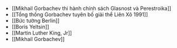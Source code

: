 - [[Mikhail Gorbachev thi hành chính sách Glasnost và Perestroika]]
- [[Tổng thống Gorbachev tuyên bố giải thể Liên Xô 1991]]
- [[Bức tường Berlin]]
- [[Boris Yeltsin]]
- [[Martin Luther King, Jr]]
- [[Mikhail Gorbachev]]
